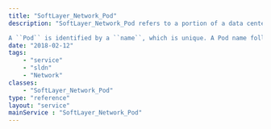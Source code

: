 ```yaml
---
title: "SoftLayer_Network_Pod"
description: "SoftLayer_Network_Pod refers to a portion of a data center that share a Backend Customer Router (BCR) and usually a front-end counterpart known as a Frontend Customer Router (FCR). A Pod primarily denotes a logical location within the network and the physical aspects that support networks. This is in contrast to representing a specific physical location. 

A ``Pod`` is identified by a ``name``, which is unique. A Pod name follows the format 'dddnn.podii', where 'ddd' is a data center code, 'nn' is the data center number, 'pod' is a literal string and 'ii' is a two digit, left-zero- padded number which corresponds to a Backend Customer Router (BCR) of the desired data center. Examples: <ul> <li>dal09.pod01 = Dallas 9, Pod 1 (ie. bcr01)</li> <li>sjc01.pod04 = San Jose 1, Pod 4 (ie. bcr04)</li> <li>ams01.pod01 = Amsterdam 1, Pod 1 (ie. bcr01)</li> </ul> "
date: "2018-02-12"
tags:
    - "service"
    - "sldn"
    - "Network"
classes:
    - "SoftLayer_Network_Pod"
type: "reference"
layout: "service"
mainService : "SoftLayer_Network_Pod"
---
```

